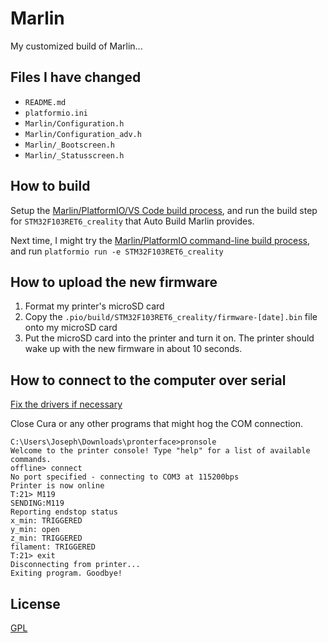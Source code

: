 # Marlin

My customized build of Marlin...

## Files I have changed

- `README.md`
- `platformio.ini`
- `Marlin/Configuration.h`
- `Marlin/Configuration_adv.h`
- `Marlin/_Bootscreen.h`
- `Marlin/_Statusscreen.h`

## How to build

Setup the [Marlin/PlatformIO/VS Code build process](https://marlinfw.org/docs/basics/install_platformio_vscode.html), and run the build step for `STM32F103RET6_creality` that Auto Build Marlin provides.

Next time, I might try the [Marlin/PlatformIO command-line build process](https://marlinfw.org/docs/basics/install_platformio_cli.html), and run `platformio run -e STM32F103RET6_creality`

## How to upload the new firmware

1. Format my printer's microSD card
2. Copy the `.pio/build/STM32F103RET6_creality/firmware-[date].bin` file onto my microSD card
3. Put the microSD card into the printer and turn it on.  The printer should wake up with the new firmware in about 10 seconds.

## How to connect to the computer over serial

[Fix the drivers if necessary](https://linustechtips.com/topic/1288640-driver-issues-with-my-ender-3-pro-need-some-advice/)

Close Cura or any other programs that might hog the COM connection.

```
C:\Users\Joseph\Downloads\pronterface>pronsole
Welcome to the printer console! Type "help" for a list of available commands.
offline> connect
No port specified - connecting to COM3 at 115200bps
Printer is now online
T:21> M119
SENDING:M119
Reporting endstop status
x_min: TRIGGERED
y_min: open
z_min: TRIGGERED
filament: TRIGGERED
T:21> exit
Disconnecting from printer...
Exiting program. Goodbye!

```

## License

[GPL](/LICENSE)